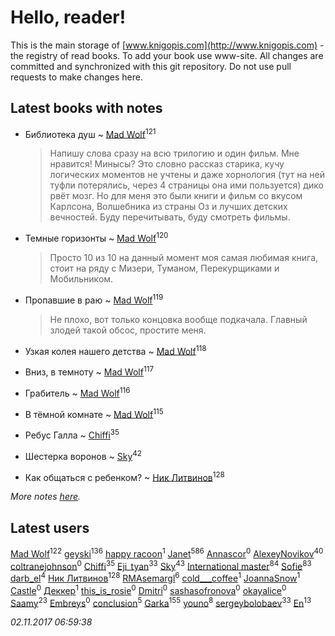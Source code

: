 # Hello, reader!
This is the main storage of [www.knigopis.com](http://www.knigopis.com) - the registry of read books.
To add your book use www-site. All changes are committed and synchronized with this git repository.
Do not use pull requests to make changes here.


## Latest books with notes
* Библиотека душ ~ [Mad Wolf](users/947/94738840-vkontakte)<sup>121</sup>
    > Напишу слова сразу на всю трилогию и один фильм. Мне нравится! Минысы? Это словно рассказ старика, кучу логических моментов не учтены и даже хорнология (тут на ней туфли потерялись, через 4 страницы она ими пользуется) дико рвёт мозг. Но для меня это были книги и фильм со вкусом Карлсона, Волшебника из страны Оз и лучших детских вечностей. Буду перечитывать, буду смотреть фильмы.

* Темные горизонты ~ [Mad Wolf](users/947/94738840-vkontakte)<sup>120</sup>
    > Просто 10 из 10 на данный момент моя самая любимая книга, стоит на ряду с Мизери, Туманом, Перекурщиками и Мобильником.

* Пропавшие в раю ~ [Mad Wolf](users/947/94738840-vkontakte)<sup>119</sup>
    > Не плохо, вот только концовка вообще подкачала. Главный злодей такой обсос, простите меня.

* Узкая колея нашего детства ~ [Mad Wolf](users/947/94738840-vkontakte)<sup>118</sup>

* Вниз, в темноту ~ [Mad Wolf](users/947/94738840-vkontakte)<sup>117</sup>

* Грабитель ~ [Mad Wolf](users/947/94738840-vkontakte)<sup>116</sup>

* В тёмной комнате ~ [Mad Wolf](users/947/94738840-vkontakte)<sup>115</sup>

* Ребус Галла ~ [Chiffi](users/105/105831994080785626680-google)<sup>35</sup>

* Шестерка воронов ~ [Sky](users/118/118049897850017649660-google)<sup>42</sup>

* Как общаться с ребенком? ~ [Ник Литвинов](users/241/241974816-vkontakte)<sup>128</sup>


_More notes [here](latest_books_with_notes.md)._


## Latest users
[Mad Wolf](users/947/94738840-vkontakte)<sup>122</sup> 
[geyski](users/221/221959664-vkontakte)<sup>136</sup> 
[happy racoon](users/111/111457946792566623164-google)<sup>1</sup> 
[Janet](users/108/108113656204404967440-google)<sup>586</sup> 
[Annascor](users/103/103601326114648384406-google)<sup>0</sup> 
[AlexeyNovikov](users/170/170278332-vkontakte)<sup>40</sup> 
[coltranejohnson](users/330/330150317-vkontakte)<sup>0</sup> 
[Chiffi](users/105/105831994080785626680-google)<sup>35</sup> 
[Eji_tyan](users/235/2352103981-twitter)<sup>33</sup> 
[Sky](users/118/118049897850017649660-google)<sup>43</sup> 
[International master](users/741/74140988-vkontakte)<sup>84</sup> 
[Sofie](users/485/48568611-vkontakte)<sup>83</sup> 
[darb_el](users/184/184135339-vkontakte)<sup>4</sup> 
[Ник Литвинов](users/241/241974816-vkontakte)<sup>128</sup> 
[RMAsemargl](users/117/117414656376251989959-google)<sup>6</sup> 
[cold___coffee](users/133/133246162-vkontakte)<sup>1</sup> 
[JoannaSnow](users/700/700734347037442048-twitter)<sup>1</sup> 
[Castle](users/470/4702922780965857287-mailru)<sup>0</sup> 
[Деккер](users/726/726970827489875-facebook)<sup>1</sup> 
[this_is_rosie](users/349/34950345-vkontakte)<sup>0</sup> 
[Dmitri](users/116/116430475654644004490-google)<sup>0</sup> 
[sashasofronova](users/445/445680033-vkontakte)<sup>0</sup> 
[okayalice](users/874/8746270-vkontakte)<sup>0</sup> 
[Saamy](users/115/115226508-vkontakte)<sup>23</sup> 
[Embreys](users/435/435613843-vkontakte)<sup>0</sup> 
[conclusion](users/367/367948211-vkontakte)<sup>5</sup> 
[Garka](users/115/115753719718250012620-google)<sup>155</sup> 
[youno](users/302/302928912-vkontakte)<sup>8</sup> 
[sergeybolobaev](users/379/37918255-vkontakte)<sup>33</sup> 
[En](users/333/333646551-vkontakte)<sup>13</sup> 


_02.11.2017 06:59:38_
